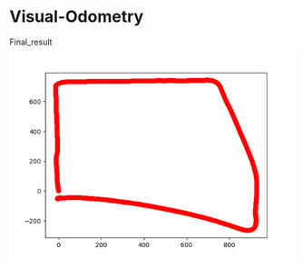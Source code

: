# Visual-Odometry
Final_result
![alt text](https://github.com/Nishanth2708/Visual-Odometry/blob/master/Final_output.png)
